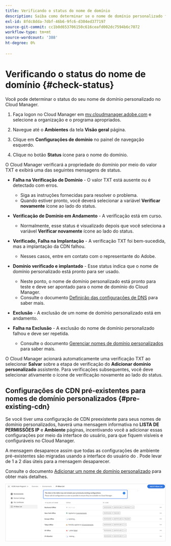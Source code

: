 ```yaml
---
title: Verificando o status do nome de domínio
description: Saiba como determinar se o nome de domínio personalizado foi verificado com êxito pelo Cloud Manager.
exl-id: 8fdc8dda-7dbf-46b6-9fc6-d304ed377197
source-git-commit: cc1b0d653706150c616ceafd002dc7594b6c7072
workflow-type: tm+mt
source-wordcount: '388'
ht-degree: 0%

---
```



# Verificando o status do nome de domínio {#check-status}

Você pode determinar o status do seu nome de domínio personalizado no Cloud Manager.

1. Faça logon no Cloud Manager em [my.cloudmanager.adobe.com](https://my.cloudmanager.adobe.com/) e selecione a organização e o programa apropriados.

1. Navegue até o **Ambientes** da tela **Visão geral** página.

1. Clique em **Configurações de domínio** no painel de navegação esquerdo.

1. Clique no botão **Status** ícone para o nome do domínio.

O Cloud Manager verificará a propriedade do domínio por meio do valor TXT e exibirá uma das seguintes mensagens de status.

* **Falha na Verificação de Domínio** - O valor TXT está ausente ou é detectado com erros.

   * Siga as instruções fornecidas para resolver o problema.
   * Quando estiver pronto, você deverá selecionar a variável **Verificar novamente** ícone ao lado do status.

* **Verificação de Domínio em Andamento** - A verificação está em curso.

   * Normalmente, esse status é visualizado depois que você seleciona a variável **Verificar novamente** ícone ao lado do status.

* **Verificado, Falha na Implantação** - A verificação TXT foi bem-sucedida, mas a implantação da CDN falhou.

   * Nesses casos, entre em contato com o representante do Adobe.

* **Domínio verificado e implantado** - Esse status indica que o nome de domínio personalizado está pronto para ser usado.

   * Neste ponto, o nome de domínio personalizado está pronto para teste e deve ser apontado para o nome de domínio do Cloud Manager.
   * Consulte o documento [Definição das configurações de DNS](/help/implementing/cloud-manager/custom-domain-names/configure-dns-settings.md) para saber mais.

* **Exclusão** - A exclusão de um nome de domínio personalizado está em andamento.

* **Falha na Exclusão** - A exclusão do nome de domínio personalizado falhou e deve ser repetida.

   * Consulte o documento [Gerenciar nomes de domínio personalizados](/help/implementing/cloud-manager/custom-domain-names/managing-custom-domain-names.md) para saber mais.

O Cloud Manager acionará automaticamente uma verificação TXT ao selecionar **Salvar** sobre a etapa de verificação do **Adicionar domínio personalizado** assistente. Para verificações subsequentes, você deve selecionar ativamente o ícone de verificação novamente ao lado do status.

## Configurações de CDN pré-existentes para nomes de domínio personalizados {#pre-existing-cdn}

Se você tiver uma configuração de CDN preexistente para seus nomes de domínio personalizados, haverá uma mensagem informativa no **LISTA DE PERMISSÕES IP** e **Ambiente** páginas, incentivando você a adicionar essas configurações por meio da interface do usuário, para que fiquem visíveis e configuráveis no Cloud Manager.

A mensagem desaparece assim que todas as configurações de ambiente pré-existentes são migradas usando a interface do usuário do . Pode levar de 1 a 2 dias úteis para a mensagem desaparecer.

Consulte o documento [Adicionar um nome de domínio personalizado](/help/implementing/cloud-manager/custom-domain-names/add-custom-domain-name.md) para obter mais detalhes.

![Mensagem de configuração de CDN pré-existente](/help/implementing/cloud-manager/assets/ip-allow-list-message1.png)
